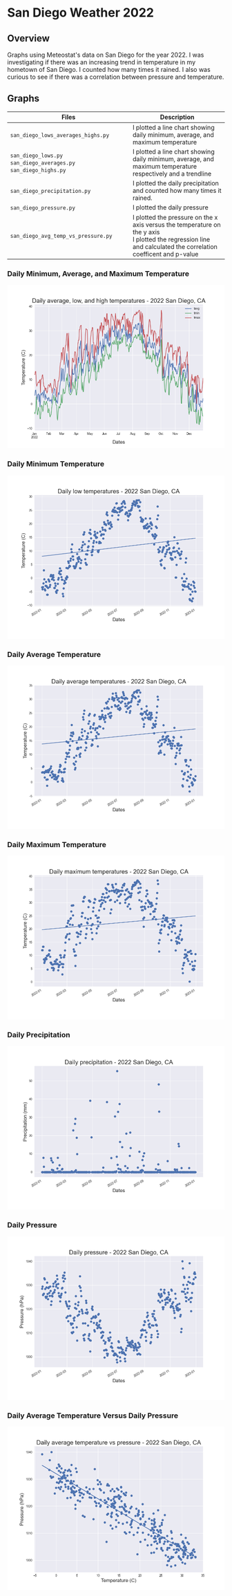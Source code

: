 # San Diego Weather 2022

## Overview
Graphs using Meteostat's data on San Diego for the year 2022. I was investigating if there was an increasing trend in temperature in my hometown of San Diego. I counted how many times it rained. I also was curious to see if there was a correlation between pressure and temperature.

## Graphs

| Files | Description |
| ----- | ----------- |
| `san_diego_lows_averages_highs.py` | I plotted a line chart showing daily minimum, average, and maximum temperature |
| `san_diego_lows.py` `san_diego_averages.py` `san_diego_highs.py` | I plotted a line chart showing daily minimum, average, and maximum temperature respectively and a trendline |
| `san_diego_precipitation.py` | I plotted the daily precipitation and counted how many times it rained.|
| `san_diego_pressure.py` | I plotted the daily pressure |
| `san_diego_avg_temp_vs_pressure.py` | I plotted the pressure on the x axis versus the temperature on the y axis <br />I plotted the regression line and calculated the correlation coefficent and p-value |

### Daily Minimum, Average, and Maximum Temperature

![Daily Minimum, Average, and Maximum Temperature](images/daily_avg_low_high_temp.png)

### Daily Minimum Temperature

![Daily Minimum Temperature](images/daily_low_temp.png)

### Daily Average Temperature

![Daily Average Temperature](images/daily_avg_temp.png)

### Daily Maximum Temperature

![Daily Maximum Temperature](images/daily_max_temp.png)

### Daily Precipitation

![Daily Precipitation](images/daily_precipitation.png)

### Daily Pressure

![Daily Pressure](images/daily_pressure.png)

### Daily Average Temperature Versus Daily Pressure 

![Daily Average Temperature Versus Daily Pressure ](images/daily_avg_temp_vs_pressure.png)
